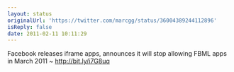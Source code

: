 ```yaml
---
layout: status
originalUrl: 'https://twitter.com/marcgg/status/36004389244112896'
isReply: false
date: 2011-02-11 10:11:29
---
```


Facebook releases iframe apps, announces it will stop allowing FBML apps in March 2011 ~ http://bit.ly/i7G8uq
